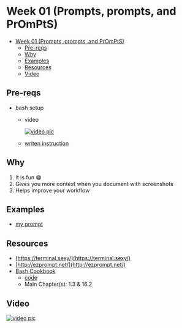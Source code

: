 # Week 01 (Prompts, prompts, and PrOmPtS)

- [Week 01 (Prompts, prompts, and PrOmPtS)](#week-01-prompts-prompts-and-prompts)
  - [Pre-reqs](#pre-reqs)
  - [Why](#why)
  - [Examples](#examples)
  - [Resources](#resources)
  - [Video](#video)

## Pre-reqs

- bash setup
  - video

    [![video pic](https://img.youtube.com/vi/mfP8R1yr80A/0.jpg)](https://youtu.be/mfP8R1yr80A)

  - [writen instruction](/install_methods/)

## Why

1. It is fun 😁
2. Gives you more context when you document with screenshots
3. Helps improve your workflow

## Examples

- [my prompt](https://github.com/elreydetoda/vagrant-files/blob/master/elrey741_kali-linux_amd64/customizations/bash_prompt)

## Resources

- [https://terminal.sexy/](https://terminal.sexy/)
- [http://ezprompt.net/](http://ezprompt.net/)
- [Bash Cookbook](http://bashcookbook.com/)
  - [code](https://github.com/vossenjp/bashcookbook-examples/blob/master/ch16/prompts)
  - Main Chapter(s): 1.3 & 16.2

## Video

[![video pic](https://img.youtube.com/vi/W75PAorGS0s/0.jpg)](https://youtu.be/W75PAorGS0s)
